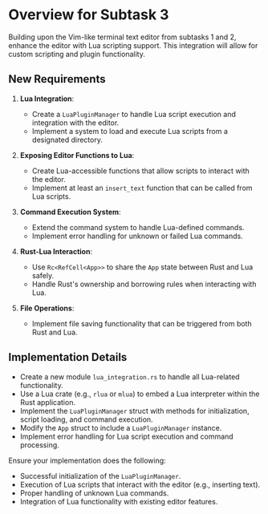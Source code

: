 # Overview for Subtask 3

Building upon the Vim-like terminal text editor from subtasks 1 and 2, enhance the editor with Lua scripting support. This integration will allow for custom scripting and plugin functionality.

## New Requirements

1. **Lua Integration**:
   - Create a `LuaPluginManager` to handle Lua script execution and integration with the editor.
   - Implement a system to load and execute Lua scripts from a designated directory.

2. **Exposing Editor Functions to Lua**:
   - Create Lua-accessible functions that allow scripts to interact with the editor.
   - Implement at least an `insert_text` function that can be called from Lua scripts.

3. **Command Execution System**:
   - Extend the command system to handle Lua-defined commands.
   - Implement error handling for unknown or failed Lua commands.

4. **Rust-Lua Interaction**:
   - Use `Rc<RefCell<App>>` to share the `App` state between Rust and Lua safely.
   - Handle Rust's ownership and borrowing rules when interacting with Lua.

5. **File Operations**:
   - Implement file saving functionality that can be triggered from both Rust and Lua.

## Implementation Details

- Create a new module `lua_integration.rs` to handle all Lua-related functionality.
- Use a Lua crate (e.g., `rlua` or `mlua`) to embed a Lua interpreter within the Rust application.
- Implement the `LuaPluginManager` struct with methods for initialization, script loading, and command execution.
- Modify the `App` struct to include a `LuaPluginManager` instance.
- Implement error handling for Lua script execution and command processing.



Ensure your implementation does the following:
- Successful initialization of the `LuaPluginManager`.
- Execution of Lua scripts that interact with the editor (e.g., inserting text).
- Proper handling of unknown Lua commands.
- Integration of Lua functionality with existing editor features.






